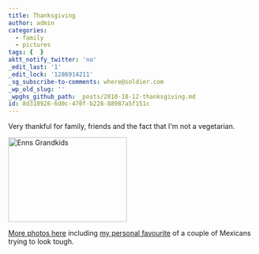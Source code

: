 ```yaml
---
title: Thanksgiving
author: admin
categories:
  - family
  - pictures
tags: {  }
aktt_notify_twitter: 'no'
_edit_last: '1'
_edit_lock: '1286914211'
_sg_subscribe-to-comments: where@soldier.com
_wp_old_slug: ''
_wpghs_github_path: _posts/2010-10-12-thanksgiving.md
id: 8d310926-6d0c-470f-b228-88987a5f151c
---
```

<p>Very thankful for family, friends and the fact that I'm not a vegetarian.</p>
<p><a href="http://www.flickr.com/photos/lemon/5075729269/" class="tt-flickr tt-flickr-Small" title="Enns Grandkids"><img class="aligncenter" src="http://farm5.static.flickr.com/4061/5075729269_be4a544422_m.jpg" alt="Enns Grandkids" width="240" height="171" /></a></p>
<p><a href="http://www.flickr.com/photos/lemon/sets/72157625026019779/">More photos here</a> including <a href="http://www.flickr.com/photos/lemon/5075703191/in/set-72157625026019779/">my personal favourite</a> of a couple of Mexicans trying to look tough.</p>
